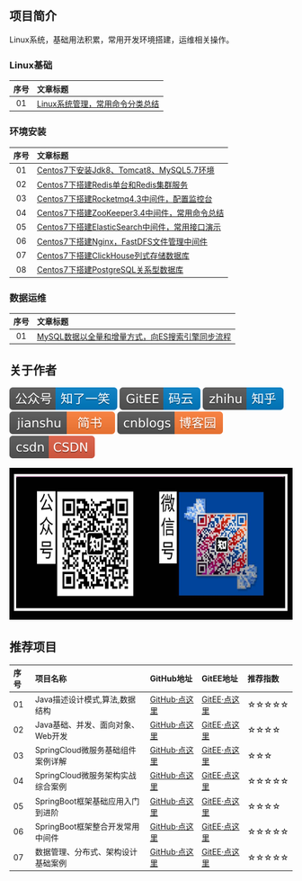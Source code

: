 ## 项目简介
Linux系统，基础用法积累，常用开发环境搭建，运维相关操作。

### Linux基础

|序号|文章标题|
|:---:|:---|
|01|[Linux系统管理，常用命令分类总结](https://mp.weixin.qq.com/s/U_I0fft_0pspGIuxYKUXxg)|

### 环境安装

|序号|文章标题|
|:---:|:---|
|01|[Centos7下安装Jdk8、Tomcat8、MySQL5.7环境](https://mp.weixin.qq.com/s/aVrSCWf4Fa-voiqxWZjcdQ)|
|02|[Centos7下搭建Redis单台和Redis集群服务](https://mp.weixin.qq.com/s/-0hM_0TkmemgaBwHnfb5DA)|
|03|[Centos7下搭建Rocketmq4.3中间件，配置监控台](https://mp.weixin.qq.com/s/j4YN8ynkiInckZXaNcH6Hg)|
|04|[Centos7下搭建ZooKeeper3.4中间件，常用命令总结](https://mp.weixin.qq.com/s/NsWZN5zScFKgBanzSg224g)|
|05|[Centos7下搭建ElasticSearch中间件，常用接口演示](https://mp.weixin.qq.com/s/8OJ-KsRmExmcMrTyIdFQjg)|
|06|[Centos7下搭建Nginx，FastDFS文件管理中间件](https://mp.weixin.qq.com/s/UpPAPOHzZVBZwvFS_YX6Pw)|
|07|[Centos7下搭建ClickHouse列式存储数据库](https://mp.weixin.qq.com/s/DUzOqK2Fnn0ROu0ZMtQNUA)|
|08|[Centos7下搭建PostgreSQL关系型数据库](https://mp.weixin.qq.com/s/fz5x1QRPtQC3mFcuw3ELPA)|

### 数据运维

|序号|文章标题|
|:---:|:---|
|01|[MySQL数据以全量和增量方式，向ES搜索引擎同步流程](https://mp.weixin.qq.com/s/SVS9O5WF38AYbsxQilNO4g)|

## 关于作者
<p align="left">
<img src="https://raw.githubusercontent.com/cicadasmile/blog-article-catalog/d9affbe553a2f8bb9df59e54eeac691b67969328/blog-image/gzhinfo.svg" alt="公众号">
<a href="https://gitee.com/cicadasmile"><img src="https://raw.githubusercontent.com/cicadasmile/blog-article-catalog/c17c866e6960b743e3c350be35bb76cf1fe5bf29/blog-image/gitee.svg" alt="码云"></a>
<a href="https://www.zhihu.com/people/cicadasmile/columns"><img src="https://raw.githubusercontent.com/cicadasmile/blog-article-catalog/1c25aa84f894b441e34ef86b6335c451bec32cae/blog-image/zhihu.svg" alt="知乎"></a>
<a href="https://www.jianshu.com/u/5a26c8e51f73"><img src="https://raw.githubusercontent.com/cicadasmile/blog-article-catalog/d9affbe553a2f8bb9df59e54eeac691b67969328/blog-image/jianshu.svg" alt="简书"></a>
<a href="https://www.cnblogs.com/cicada-smile/"><img src="https://raw.githubusercontent.com/cicadasmile/blog-article-catalog/d9affbe553a2f8bb9df59e54eeac691b67969328/blog-image/bky.svg" alt="博客园"></a>
<a href="https://blog.csdn.net/cicada_smile"><img src="https://raw.githubusercontent.com/cicadasmile/blog-article-catalog/d9affbe553a2f8bb9df59e54eeac691b67969328/blog-image/csdn.svg" alt="CSDN"></a>
</p>

<img width="700px" height="270px" src="https://raw.githubusercontent.com/cicadasmile/blog-article-catalog/master/blog-image/img-gz.jpg"/><br/>


## 推荐项目

|序号|项目名称|GitHub地址|GitEE地址|推荐指数|
|:---|:---|:---|:---|:---|
|01|Java描述设计模式,算法,数据结构|[GitHub·点这里](https://github.com/cicadasmile/model-arithmetic-parent)|[GitEE·点这里](https://gitee.com/cicadasmile/model-arithmetic-parent)|☆☆☆☆☆|
|02|Java基础、并发、面向对象、Web开发|[GitHub·点这里](https://github.com/cicadasmile/java-base-parent)|[GitEE·点这里](https://gitee.com/cicadasmile/java-base-parent)|☆☆☆☆|
|03|SpringCloud微服务基础组件案例详解|[GitHub·点这里](https://github.com/cicadasmile/spring-cloud-base)|[GitEE·点这里](https://gitee.com/cicadasmile/spring-cloud-base)|☆☆☆|
|04|SpringCloud微服务架构实战综合案例|[GitHub·点这里](https://github.com/cicadasmile/husky-spring-cloud)|[GitEE·点这里](https://gitee.com/cicadasmile/husky-spring-cloud)|☆☆☆☆☆|
|05|SpringBoot框架基础应用入门到进阶|[GitHub·点这里](https://github.com/cicadasmile/spring-boot-base)|[GitEE·点这里](https://gitee.com/cicadasmile/spring-boot-base)|☆☆☆☆|
|06|SpringBoot框架整合开发常用中间件|[GitHub·点这里](https://github.com/cicadasmile/middle-ware-parent)|[GitEE·点这里](https://gitee.com/cicadasmile/middle-ware-parent)|☆☆☆☆☆|
|07|数据管理、分布式、架构设计基础案例|[GitHub·点这里](https://github.com/cicadasmile/data-manage-parent)|[GitEE·点这里](https://gitee.com/cicadasmile/data-manage-parent)|☆☆☆☆☆|



